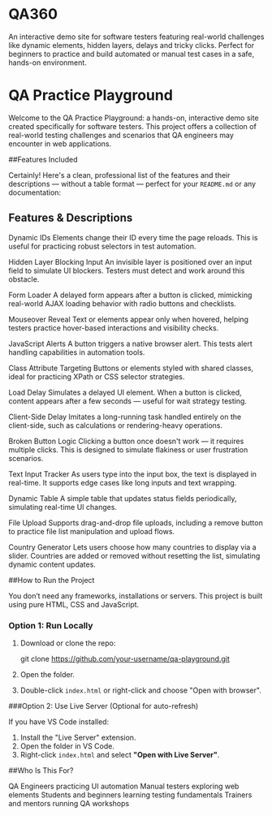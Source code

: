 # QA360
An interactive demo site for software testers featuring real-world challenges like dynamic elements, hidden layers, delays and tricky clicks. Perfect for beginners to practice and build automated or manual test cases in a safe, hands-on environment.


# QA Practice Playground

Welcome to the QA Practice Playground: a hands-on, interactive demo site created specifically for software testers. This project offers a collection of real-world testing challenges and scenarios that QA engineers may encounter in web applications.

##Features Included

Certainly! Here's a clean, professional list of the features and their descriptions — without a table format — perfect for your `README.md` or any documentation:

## Features & Descriptions

Dynamic IDs
Elements change their ID every time the page reloads. This is useful for practicing robust selectors in test automation.

 Hidden Layer Blocking Input
An invisible layer is positioned over an input field to simulate UI blockers. Testers must detect and work around this obstacle.

 Form Loader
A delayed form appears after a button is clicked, mimicking real-world AJAX loading behavior with radio buttons and checklists.

 Mouseover Reveal
Text or elements appear only when hovered, helping testers practice hover-based interactions and visibility checks.

JavaScript Alerts
A button triggers a native browser alert. This tests alert handling capabilities in automation tools.

Class Attribute Targeting
Buttons or elements styled with shared classes, ideal for practicing XPath or CSS selector strategies.

Load Delay
Simulates a delayed UI element. When a button is clicked, content appears after a few seconds — useful for wait strategy testing.

Client-Side Delay
Imitates a long-running task handled entirely on the client-side, such as calculations or rendering-heavy operations.

Broken Button Logic
Clicking a button once doesn't work — it requires multiple clicks. This is designed to simulate flakiness or user frustration scenarios.

Text Input Tracker
As users type into the input box, the text is displayed in real-time. It supports edge cases like long inputs and text wrapping.

 Dynamic Table
A simple table that updates status fields periodically, simulating real-time UI changes.

 File Upload
Supports drag-and-drop file uploads, including a remove button to practice file list manipulation and upload flows.

 Country Generator
Lets users choose how many countries to display via a slider. Countries are added or removed without resetting the list, simulating dynamic content updates.

##How to Run the Project

You don’t need any frameworks, installations or servers. This project is built using pure HTML, CSS and JavaScript.

### Option 1: Run Locally
1. Download or clone the repo:
  
   git clone https://github.com/your-username/qa-playground.git

2. Open the folder.
3. Double-click `index.html` or right-click and choose "Open with browser".

###Option 2: Use Live Server (Optional for auto-refresh)

If you have VS Code installed:

1. Install the "Live Server" extension.
2. Open the folder in VS Code.
3. Right-click `index.html` and select **"Open with Live Server"**.

##Who Is This For?

 QA Engineers practicing UI automation
 Manual testers exploring web elements
 Students and beginners learning testing fundamentals
 Trainers and mentors running QA workshops


